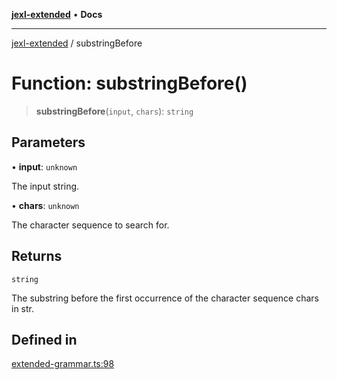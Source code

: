 [**jexl-extended**](../README.md) • **Docs**

***

[jexl-extended](../globals.md) / substringBefore

# Function: substringBefore()

> **substringBefore**(`input`, `chars`): `string`

## Parameters

• **input**: `unknown`

The input string.

• **chars**: `unknown`

The character sequence to search for.

## Returns

`string`

The substring before the first occurrence of the character sequence chars in str.

## Defined in

[extended-grammar.ts:98](https://github.com/nikoraes/jexl-extended/blob/6615aed6c8a07c2ecf0502c413d5c565a91b5f13/src/extended-grammar.ts#L98)
